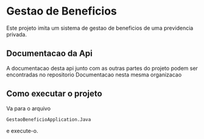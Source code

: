 # Gestao de Beneficios

Este projeto imita um sistema de gestao de beneficios de uma previdencia privada.

## Documentacao da Api

A documentacao desta api junto com as outras partes do projeto podem ser encontradas no repositorio Documentacao nesta mesma organizacao

## Como executar o projeto

Va para o arquivo 
```
GestaoBeneficioApplication.Java
```
e execute-o.
